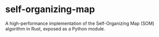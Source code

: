# self-organizing-map
A high-performance implementation of the Self-Organizing Map (SOM) algorithm in Rust, exposed as a Python module. 
